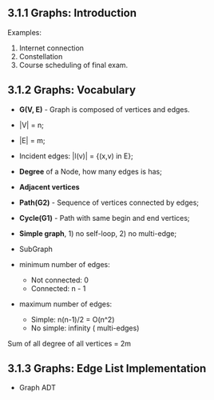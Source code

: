 ## 3.1.1 Graphs: Introduction
Examples: 
1. Internet connection
2. Constellation
3. Course scheduling of final exam.

## 3.1.2 Graphs: Vocabulary
- __G(V, E)__ - Graph is composed of vertices and edges.
- |V| = n;
- |E| = m;
- Incident edges: |l(v)| = {(x,v) in E};
- __Degree__ of a Node, how many edges is has;
- __Adjacent vertices__
- __Path(G2)__ - Sequence of vertices connected by edges;
- __Cycle(G1)__ - Path with same begin and end vertices;
- __Simple graph__, 1) no self-loop, 2) no multi-edge;

- SubGraph

- minimum number of edges: 
  - Not connected: 0
  - Connected: n - 1  
- maximum number of edges: 
  - Simple: n(n-1)/2 = O(n^2)
  - No simple: infinity ( multi-edges)

Sum of all degree of all vertices = 2m

## 3.1.3 Graphs: Edge List Implementation

- Graph ADT
